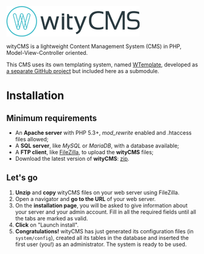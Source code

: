 ![](wityCMS-logo.png)

wityCMS is a lightweight Content Management System (CMS) in PHP, Model-View-Controller oriented.

This CMS uses its own templating system, named [WTemplate](https://github.com/Creatiwity/WTemplate), developed as [a separate GitHub project](https://github.com/Creatiwity/WTemplate) but included here as a submodule.

# Installation

## Minimum requirements

* An **Apache server** with PHP 5.3+, *mod_rewrite* enabled and .htaccess files allowed;
* A **SQL server**, like *MySQL* or *MariaDB*, with a database available;
* A **FTP client**, like [FileZilla](https://filezilla-project.org/), to upload the **wityCMS** files;
* Download the latest version of **wityCMS**: [zip](https://github.com/Creatiwity/wityCMS/archive/0.5.0.zip).

## Let's go

1. **Unzip** and **copy** wityCMS files on your web server using FileZilla.
2. Open a navigator and **go to the URL** of your web server.
3.  On the **installation page**, you will be asked to give information about your server and your admin account. Fill in all the required fields until all the tabs are marked as valid.
4. **Click** on "Launch install".
5. **Congratulations!** wityCMS has just generated its configuration files (in `system/config`), created all its tables in the database and inserted the first user (you!) as an administrator. The system is ready to be used.